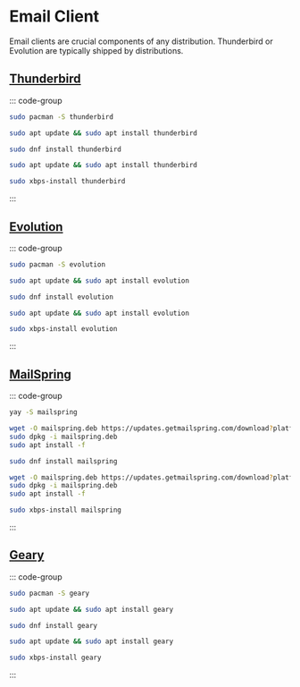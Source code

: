 # Email Client

Email clients are crucial components of any distribution. Thunderbird or Evolution are typically shipped by distributions.

## [Thunderbird](https://www.thunderbird.net/en-US/)

::: code-group

```sh [Arch]
sudo pacman -S thunderbird
```

```sh [Debian]
sudo apt update && sudo apt install thunderbird
```

```sh [Fedora]
sudo dnf install thunderbird
```

```sh [Ubuntu]
sudo apt update && sudo apt install thunderbird
```

```sh [Void]
sudo xbps-install thunderbird
```

:::

## [Evolution](https://help.gnome.org/users/evolution/stable/)

::: code-group

```sh [Arch]
sudo pacman -S evolution
```

```sh [Debian]
sudo apt update && sudo apt install evolution
```

```sh [Fedora]
sudo dnf install evolution
```

```sh [Ubuntu]
sudo apt update && sudo apt install evolution
```

```sh [Void]
sudo xbps-install evolution
```

:::

## [MailSpring](https://getmailspring.com/)

::: code-group

```sh [Arch]
yay -S mailspring
```

```sh [Debian]
wget -O mailspring.deb https://updates.getmailspring.com/download?platform=linuxDeb
sudo dpkg -i mailspring.deb
sudo apt install -f
```

```sh [Fedora]
sudo dnf install mailspring
```

```sh [Ubuntu]
wget -O mailspring.deb https://updates.getmailspring.com/download?platform=linuxDeb
sudo dpkg -i mailspring.deb
sudo apt install -f
```

```sh [Void]
sudo xbps-install mailspring
```

:::

## [Geary](https://wiki.gnome.org/Apps/Geary)

::: code-group

```sh [Arch]
sudo pacman -S geary
```

```sh [Debian]
sudo apt update && sudo apt install geary
```

```sh [Fedora]
sudo dnf install geary
```

```sh [Ubuntu]
sudo apt update && sudo apt install geary
```

```sh [Void]
sudo xbps-install geary
```

:::
